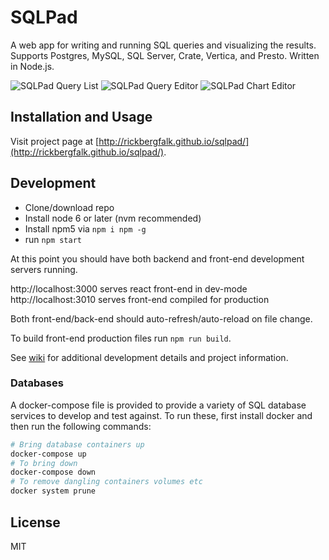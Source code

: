 # SQLPad

A web app for writing and running SQL queries and visualizing the results. Supports Postgres, MySQL, SQL Server, Crate, Vertica, and Presto. Written in Node.js.

![SQLPad Query List](http://rickbergfalk.github.io/sqlpad/images/screenshots/queries.png)
![SQLPad Query Editor](http://rickbergfalk.github.io/sqlpad/images/screenshots/query-editor.png)
![SQLPad Chart Editor](http://rickbergfalk.github.io/sqlpad/images/screenshots/chart-line.png)


## Installation and Usage

Visit project page at [http://rickbergfalk.github.io/sqlpad/](http://rickbergfalk.github.io/sqlpad/).


## Development

- Clone/download repo
- Install node 6 or later (nvm recommended)
- Install npm5 via `npm i npm -g`
- run `npm start` 

At this point you should have both backend and front-end development servers running.

http://localhost:3000 serves react front-end in dev-mode
http://localhost:3010 serves front-end compiled for production

Both front-end/back-end should auto-refresh/auto-reload on file change.

To build front-end production files run `npm run build`.

See [wiki](https://github.com/rickbergfalk/sqlpad/wiki/Development-Guide) for additional development details and project information.

### Databases
A docker-compose file is provided to provide a variety of SQL database services to develop and test against.
To run these, first install docker and then run the following commands:

```sh
# Bring database containers up
docker-compose up
# To bring down
docker-compose down
# To remove dangling containers volumes etc
docker system prune
```


## License 

MIT
